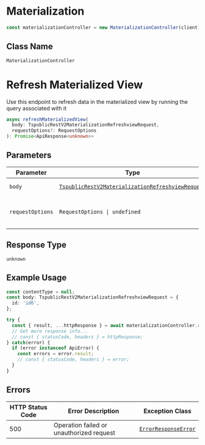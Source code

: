 # Materialization

```ts
const materializationController = new MaterializationController(client);
```

## Class Name

`MaterializationController`


# Refresh Materialized View

Use this endpoint to refresh data in the materialized view by running the query associated with it

```ts
async refreshMaterializedView(
  body: TspublicRestV2MaterializationRefreshviewRequest,
  requestOptions?: RequestOptions
): Promise<ApiResponse<unknown>>
```

## Parameters

| Parameter | Type | Tags | Description |
|  --- | --- | --- | --- |
| `body` | [`TspublicRestV2MaterializationRefreshviewRequest`](../../doc/models/tspublic-rest-v2-materialization-refreshview-request.md) | Body, Required | - |
| `requestOptions` | `RequestOptions \| undefined` | Optional | Pass additional request options. |

## Response Type

`unknown`

## Example Usage

```ts
const contentType = null;
const body: TspublicRestV2MaterializationRefreshviewRequest = {
  id: 'id6',
};

try {
  const { result, ...httpResponse } = await materializationController.refreshMaterializedView(body);
  // Get more response info...
  // const { statusCode, headers } = httpResponse;
} catch(error) {
  if (error instanceof ApiError) {
    const errors = error.result;
    // const { statusCode, headers } = error;
  }
}
```

## Errors

| HTTP Status Code | Error Description | Exception Class |
|  --- | --- | --- |
| 500 | Operation failed or unauthorized request | [`ErrorResponseError`](../../doc/models/error-response-error.md) |

